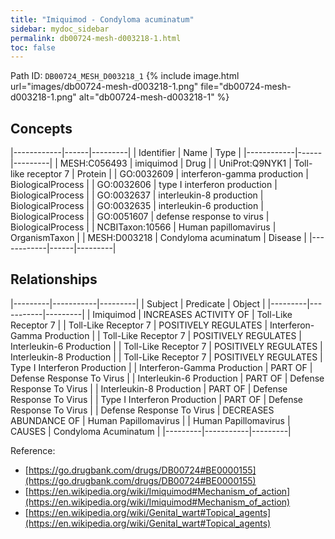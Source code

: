 ```yaml
---
title: "Imiquimod - Condyloma acuminatum"
sidebar: mydoc_sidebar
permalink: db00724-mesh-d003218-1.html
toc: false 
---
```



Path ID: `DB00724_MESH_D003218_1`
{% include image.html url="images/db00724-mesh-d003218-1.png" file="db00724-mesh-d003218-1.png" alt="db00724-mesh-d003218-1" %}

## Concepts

|------------|------|---------|
| Identifier | Name | Type    |
|------------|------|---------|
| MESH:C056493 | imiquimod | Drug |
| UniProt:Q9NYK1 | Toll-like receptor 7 | Protein |
| GO:0032609 | interferon-gamma production | BiologicalProcess |
| GO:0032606 | type I interferon production | BiologicalProcess |
| GO:0032637 | interleukin-8 production | BiologicalProcess |
| GO:0032635 | interleukin-6 production | BiologicalProcess |
| GO:0051607 | defense response to virus | BiologicalProcess |
| NCBITaxon:10566 | Human papillomavirus | OrganismTaxon |
| MESH:D003218 | Condyloma acuminatum | Disease |
|------------|------|---------|

## Relationships

|---------|-----------|---------|
| Subject | Predicate | Object  |
|---------|-----------|---------|
| Imiquimod | INCREASES ACTIVITY OF | Toll-Like Receptor 7 |
| Toll-Like Receptor 7 | POSITIVELY REGULATES | Interferon-Gamma Production |
| Toll-Like Receptor 7 | POSITIVELY REGULATES | Interleukin-6 Production |
| Toll-Like Receptor 7 | POSITIVELY REGULATES | Interleukin-8 Production |
| Toll-Like Receptor 7 | POSITIVELY REGULATES | Type I Interferon Production |
| Interferon-Gamma Production | PART OF | Defense Response To Virus |
| Interleukin-6 Production | PART OF | Defense Response To Virus |
| Interleukin-8 Production | PART OF | Defense Response To Virus |
| Type I Interferon Production | PART OF | Defense Response To Virus |
| Defense Response To Virus | DECREASES ABUNDANCE OF | Human Papillomavirus |
| Human Papillomavirus | CAUSES | Condyloma Acuminatum |
|---------|-----------|---------|

Reference: 
  - [https://go.drugbank.com/drugs/DB00724#BE0000155](https://go.drugbank.com/drugs/DB00724#BE0000155)
  - [https://en.wikipedia.org/wiki/Imiquimod#Mechanism_of_action](https://en.wikipedia.org/wiki/Imiquimod#Mechanism_of_action)
  - [https://en.wikipedia.org/wiki/Genital_wart#Topical_agents](https://en.wikipedia.org/wiki/Genital_wart#Topical_agents)
